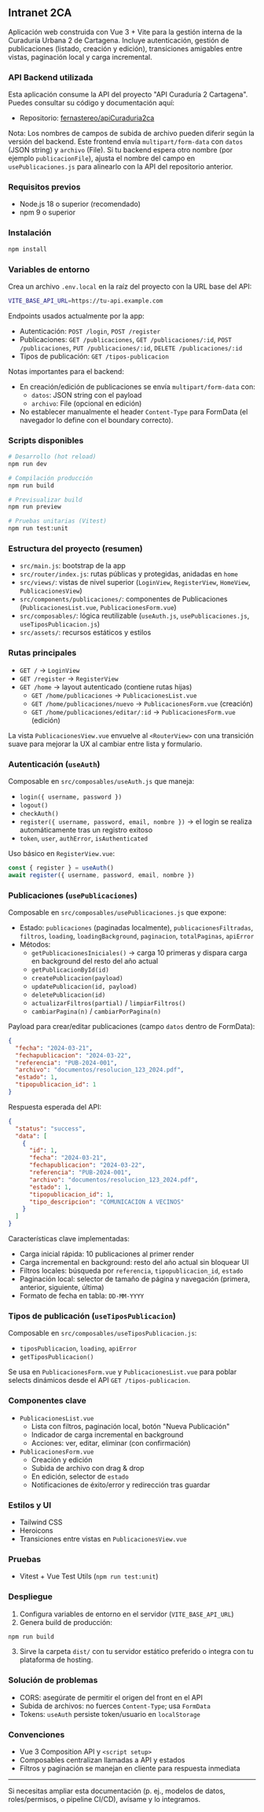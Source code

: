 ## Intranet 2CA

Aplicación web construida con Vue 3 + Vite para la gestión interna de la Curaduría Urbana 2 de Cartagena. Incluye autenticación, gestión de publicaciones (listado, creación y edición), transiciones amigables entre vistas, paginación local y carga incremental.

### API Backend utilizada
Esta aplicación consume la API del proyecto "API Curaduría 2 Cartagena". Puedes consultar su código y documentación aquí:
- Repositorio: [fernastereo/apiCuraduria2ca](https://github.com/fernastereo/apiCuraduria2ca)

Nota: Los nombres de campos de subida de archivo pueden diferir según la versión del backend. Este frontend envía `multipart/form-data` con `datos` (JSON string) y `archivo` (File). Si tu backend espera otro nombre (por ejemplo `publicacionFile`), ajusta el nombre del campo en `usePublicaciones.js` para alinearlo con la API del repositorio anterior.

### Requisitos previos
- Node.js 18 o superior (recomendado)
- npm 9 o superior

### Instalación
```bash
npm install
```

### Variables de entorno
Crea un archivo `.env.local` en la raíz del proyecto con la URL base del API:
```bash
VITE_BASE_API_URL=https://tu-api.example.com
```
Endpoints usados actualmente por la app:
- Autenticación: `POST /login`, `POST /register`
- Publicaciones: `GET /publicaciones`, `GET /publicaciones/:id`, `POST /publicaciones`, `PUT /publicaciones/:id`, `DELETE /publicaciones/:id`
- Tipos de publicación: `GET /tipos-publicacion`

Notas importantes para el backend:
- En creación/edición de publicaciones se envía `multipart/form-data` con:
  - `datos`: JSON string con el payload
  - `archivo`: File (opcional en edición)
- No establecer manualmente el header `Content-Type` para FormData (el navegador lo define con el boundary correcto).

### Scripts disponibles
```bash
# Desarrollo (hot reload)
npm run dev

# Compilación producción
npm run build

# Previsualizar build
npm run preview

# Pruebas unitarias (Vitest)
npm run test:unit
```

### Estructura del proyecto (resumen)
- `src/main.js`: bootstrap de la app
- `src/router/index.js`: rutas públicas y protegidas, anidadas en `home`
- `src/views/`: vistas de nivel superior (`LoginView`, `RegisterView`, `HomeView`, `PublicacionesView`)
- `src/components/publicaciones/`: componentes de Publicaciones (`PublicacionesList.vue`, `PublicacionesForm.vue`)
- `src/composables/`: lógica reutilizable (`useAuth.js`, `usePublicaciones.js`, `useTiposPublicacion.js`)
- `src/assets/`: recursos estáticos y estilos

### Rutas principales
- `GET /` → `LoginView`
- `GET /register` → `RegisterView`
- `GET /home` → layout autenticado (contiene rutas hijas)
  - `GET /home/publicaciones` → `PublicacionesList.vue`
  - `GET /home/publicaciones/nuevo` → `PublicacionesForm.vue` (creación)
  - `GET /home/publicaciones/editar/:id` → `PublicacionesForm.vue` (edición)

La vista `PublicacionesView.vue` envuelve al `<RouterView>` con una transición suave para mejorar la UX al cambiar entre lista y formulario.

### Autenticación (`useAuth`)
Composable en `src/composables/useAuth.js` que maneja:
- `login({ username, password })`
- `logout()`
- `checkAuth()`
- `register({ username, password, email, nombre })` → el login se realiza automáticamente tras un registro exitoso
- `token`, `user`, `authError`, `isAuthenticated`

Uso básico en `RegisterView.vue`:
```js
const { register } = useAuth()
await register({ username, password, email, nombre })
```

### Publicaciones (`usePublicaciones`)
Composable en `src/composables/usePublicaciones.js` que expone:
- Estado: `publicaciones` (paginadas localmente), `publicacionesFiltradas`, `filtros`, `loading`, `loadingBackground`, `paginacion`, `totalPaginas`, `apiError`
- Métodos:
  - `getPublicacionesIniciales()` → carga 10 primeras y dispara carga en background del resto del año actual
  - `getPublicacionById(id)`
  - `createPublicacion(payload)`
  - `updatePublicacion(id, payload)`
  - `deletePublicacion(id)`
  - `actualizarFiltros(partial)` / `limpiarFiltros()`
  - `cambiarPagina(n)` / `cambiarPorPagina(n)`

Payload para crear/editar publicaciones (campo `datos` dentro de FormData):
```json
{
  "fecha": "2024-03-21",
  "fechapublicacion": "2024-03-22",
  "referencia": "PUB-2024-001",
  "archivo": "documentos/resolucion_123_2024.pdf",
  "estado": 1,
  "tipopublicacion_id": 1
}
```
Respuesta esperada del API:
```json
{
  "status": "success",
  "data": [
    {
      "id": 1,
      "fecha": "2024-03-21",
      "fechapublicacion": "2024-03-22",
      "referencia": "PUB-2024-001",
      "archivo": "documentos/resolucion_123_2024.pdf",
      "estado": 1,
      "tipopublicacion_id": 1,
      "tipo_descripcion": "COMUNICACION A VECINOS"
    }
  ]
}
```

Características clave implementadas:
- Carga inicial rápida: 10 publicaciones al primer render
- Carga incremental en background: resto del año actual sin bloquear UI
- Filtros locales: búsqueda por `referencia`, `tipopublicacion_id`, `estado`
- Paginación local: selector de tamaño de página y navegación (primera, anterior, siguiente, última)
- Formato de fecha en tabla: `DD-MM-YYYY`

### Tipos de publicación (`useTiposPublicacion`)
Composable en `src/composables/useTiposPublicacion.js`:
- `tiposPublicacion`, `loading`, `apiError`
- `getTiposPublicacion()`

Se usa en `PublicacionesForm.vue` y `PublicacionesList.vue` para poblar selects dinámicos desde el API `GET /tipos-publicacion`.

### Componentes clave
- `PublicacionesList.vue`
  - Lista con filtros, paginación local, botón "Nueva Publicación"
  - Indicador de carga incremental en background
  - Acciones: ver, editar, eliminar (con confirmación)
- `PublicacionesForm.vue`
  - Creación y edición
  - Subida de archivo con drag & drop
  - En edición, selector de `estado`
  - Notificaciones de éxito/error y redirección tras guardar

### Estilos y UI
- Tailwind CSS
- Heroicons
- Transiciones entre vistas en `PublicacionesView.vue`

### Pruebas
- Vitest + Vue Test Utils (`npm run test:unit`)

### Despliegue
1. Configura variables de entorno en el servidor (`VITE_BASE_API_URL`)
2. Genera build de producción:
```bash
npm run build
```
3. Sirve la carpeta `dist/` con tu servidor estático preferido o integra con tu plataforma de hosting.

### Solución de problemas
- CORS: asegúrate de permitir el origen del front en el API
- Subida de archivos: no fuerces `Content-Type`; usa `FormData`
- Tokens: `useAuth` persiste token/usuario en `localStorage`

### Convenciones
- Vue 3 Composition API y `<script setup>`
- Composables centralizan llamadas a API y estados
- Filtros y paginación se manejan en cliente para respuesta inmediata

---
Si necesitas ampliar esta documentación (p. ej., modelos de datos, roles/permisos, o pipeline CI/CD), avísame y lo integramos. 
